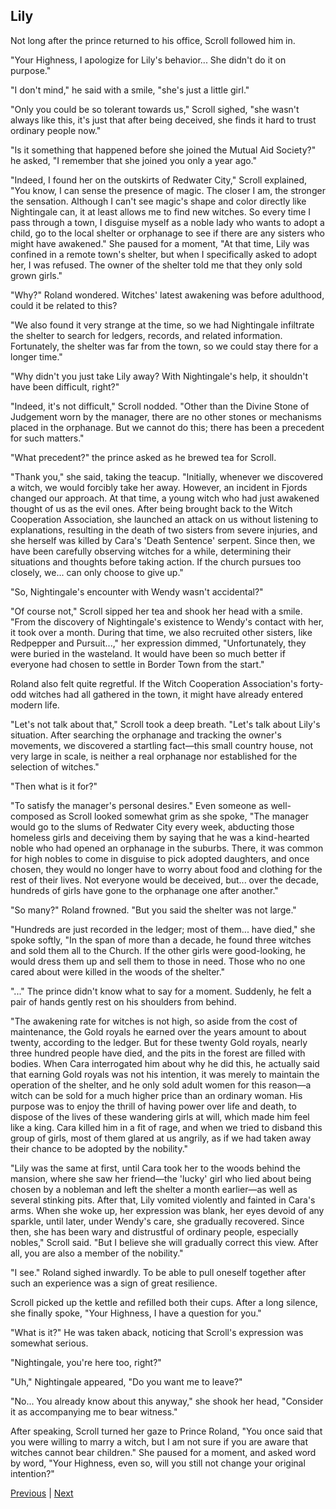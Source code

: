 ## Lily
Not long after the prince returned to his office, Scroll followed him in.

"Your Highness, I apologize for Lily's behavior... She didn't do it on purpose."

"I don't mind," he said with a smile, "she's just a little girl."

"Only you could be so tolerant towards us," Scroll sighed, "she wasn't always like this, it's just that after being deceived, she finds it hard to trust ordinary people now."

"Is it something that happened before she joined the Mutual Aid Society?" he asked, "I remember that she joined you only a year ago."

"Indeed, I found her on the outskirts of Redwater City," Scroll explained, "You know, I can sense the presence of magic. The closer I am, the stronger the sensation. Although I can't see magic's shape and color directly like Nightingale can, it at least allows me to find new witches. So every time I pass through a town, I disguise myself as a noble lady who wants to adopt a child, go to the local shelter or orphanage to see if there are any sisters who might have awakened." She paused for a moment, "At that time, Lily was confined in a remote town's shelter, but when I specifically asked to adopt her, I was refused. The owner of the shelter told me that they only sold grown girls."

"Why?" Roland wondered. Witches' latest awakening was before adulthood, could it be related to this?

"We also found it very strange at the time, so we had Nightingale infiltrate the shelter to search for ledgers, records, and related information. Fortunately, the shelter was far from the town, so we could stay there for a longer time."

"Why didn't you just take Lily away? With Nightingale's help, it shouldn't have been difficult, right?"



"Indeed, it's not difficult," Scroll nodded. "Other than the Divine Stone of Judgement worn by the manager, there are no other stones or mechanisms placed in the orphanage. But we cannot do this; there has been a precedent for such matters."

"What precedent?" the prince asked as he brewed tea for Scroll.

"Thank you," she said, taking the teacup. "Initially, whenever we discovered a witch, we would forcibly take her away. However, an incident in Fjords changed our approach. At that time, a young witch who had just awakened thought of us as the evil ones. After being brought back to the Witch Cooperation Association, she launched an attack on us without listening to explanations, resulting in the death of two sisters from severe injuries, and she herself was killed by Cara's 'Death Sentence' serpent. Since then, we have been carefully observing witches for a while, determining their situations and thoughts before taking action. If the church pursues too closely, we... can only choose to give up."

"So, Nightingale's encounter with Wendy wasn't accidental?"

"Of course not," Scroll sipped her tea and shook her head with a smile. "From the discovery of Nightingale's existence to Wendy's contact with her, it took over a month. During that time, we also recruited other sisters, like Redpepper and Pursuit...," her expression dimmed, "Unfortunately, they were buried in the wasteland. It would have been so much better if everyone had chosen to settle in Border Town from the start."

Roland also felt quite regretful. If the Witch Cooperation Association's forty-odd witches had all gathered in the town, it might have already entered modern life.

"Let's not talk about that," Scroll took a deep breath. "Let's talk about Lily's situation. After searching the orphanage and tracking the owner's movements, we discovered a startling fact—this small country house, not very large in scale, is neither a real orphanage nor established for the selection of witches."

"Then what is it for?"

"To satisfy the manager's personal desires." Even someone as well-composed as Scroll looked somewhat grim as she spoke, "The manager would go to the slums of Redwater City every week, abducting those homeless girls and deceiving them by saying that he was a kind-hearted noble who had opened an orphanage in the suburbs. There, it was common for high nobles to come in disguise to pick adopted daughters, and once chosen, they would no longer have to worry about food and clothing for the rest of their lives. Not everyone would be deceived, but... over the decade, hundreds of girls have gone to the orphanage one after another."



"So many?" Roland frowned. "But you said the shelter was not large."

"Hundreds are just recorded in the ledger; most of them... have died," she spoke softly, "In the span of more than a decade, he found three witches and sold them all to the Church. If the other girls were good-looking, he would dress them up and sell them to those in need. Those who no one cared about were killed in the woods of the shelter."

"..." The prince didn't know what to say for a moment. Suddenly, he felt a pair of hands gently rest on his shoulders from behind.

"The awakening rate for witches is not high, so aside from the cost of maintenance, the Gold royals he earned over the years amount to about twenty, according to the ledger. But for these twenty Gold royals, nearly three hundred people have died, and the pits in the forest are filled with bodies. When Cara interrogated him about why he did this, he actually said that earning Gold royals was not his intention, it was merely to maintain the operation of the shelter, and he only sold adult women for this reason—a witch can be sold for a much higher price than an ordinary woman. His purpose was to enjoy the thrill of having power over life and death, to dispose of the lives of these wandering girls at will, which made him feel like a king. Cara killed him in a fit of rage, and when we tried to disband this group of girls, most of them glared at us angrily, as if we had taken away their chance to be adopted by the nobility."

"Lily was the same at first, until Cara took her to the woods behind the mansion, where she saw her friend—the 'lucky' girl who lied about being chosen by a nobleman and left the shelter a month earlier—as well as several stinking pits. After that, Lily vomited violently and fainted in Cara's arms. When she woke up, her expression was blank, her eyes devoid of any sparkle, until later, under Wendy's care, she gradually recovered. Since then, she has been wary and distrustful of ordinary people, especially nobles," Scroll said. "But I believe she will gradually correct this view. After all, you are also a member of the nobility."

"I see." Roland sighed inwardly. To be able to pull oneself together after such an experience was a sign of great resilience.

Scroll picked up the kettle and refilled both their cups. After a long silence, she finally spoke, "Your Highness, I have a question for you."

"What is it?" He was taken aback, noticing that Scroll's expression was somewhat serious.

"Nightingale, you're here too, right?"



"Uh," Nightingale appeared, "Do you want me to leave?"

"No... You already know about this anyway," she shook her head, "Consider it as accompanying me to bear witness."

After speaking, Scroll turned her gaze to Prince Roland, "You once said that you were willing to marry a witch, but I am not sure if you are aware that witches cannot bear children." She paused for a moment, and asked word by word, "Your Highness, even so, will you still not change your original intention?"





[Previous](CH0193.md) | [Next](CH0195.md)
